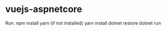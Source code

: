# vuejs-aspnetcore

Run:
npm install yarn (if not installed)
yarn install
dotnet restore
dotnet run
